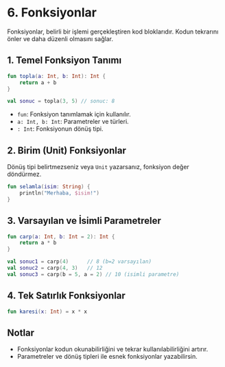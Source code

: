 # 6. Fonksiyonlar

Fonksiyonlar, belirli bir işlemi gerçekleştiren kod bloklarıdır. Kodun tekrarını önler ve daha düzenli olmasını sağlar.

## 1. Temel Fonksiyon Tanımı
```kotlin
fun topla(a: Int, b: Int): Int {
    return a + b
}

val sonuc = topla(3, 5) // sonuc: 8
```
- `fun`: Fonksiyon tanımlamak için kullanılır.
- `a: Int, b: Int`: Parametreler ve türleri.
- `: Int`: Fonksiyonun dönüş tipi.

## 2. Birim (Unit) Fonksiyonlar
Dönüş tipi belirtmezseniz veya `Unit` yazarsanız, fonksiyon değer döndürmez.
```kotlin
fun selamla(isim: String) {
    println("Merhaba, $isim!")
}
```

## 3. Varsayılan ve İsimli Parametreler
```kotlin
fun carp(a: Int, b: Int = 2): Int {
    return a * b
}

val sonuc1 = carp(4)      // 8 (b=2 varsayılan)
val sonuc2 = carp(4, 3)   // 12
val sonuc3 = carp(b = 5, a = 2) // 10 (isimli parametre)
```

## 4. Tek Satırlık Fonksiyonlar
```kotlin
fun karesi(x: Int) = x * x
```

## Notlar
- Fonksiyonlar kodun okunabilirliğini ve tekrar kullanılabilirliğini artırır.
- Parametreler ve dönüş tipleri ile esnek fonksiyonlar yazabilirsin. 